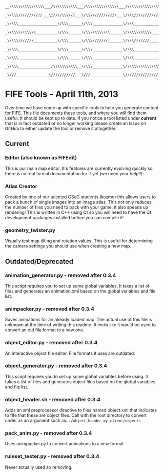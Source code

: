 ```
__/\\\\\\\\\\\\\\\___/\\\\\\\\\\\___/\\\\\\\\\\\\\\\___/\\\\\\\\\\\\\\\_        
 _\/\\\///////////___\/////\\\///___\/\\\///////////___\/\\\///////////__       
  _\/\\\__________________\/\\\______\/\\\______________\/\\\_____________      
   _\/\\\\\\\\\\\__________\/\\\______\/\\\\\\\\\\\______\/\\\\\\\\\\\_____     
    _\/\\\///////___________\/\\\______\/\\\///////_______\/\\\///////______    
     _\/\\\__________________\/\\\______\/\\\______________\/\\\_____________   
      _\/\\\__________________\/\\\______\/\\\______________\/\\\_____________  
       _\/\\\_______________/\\\\\\\\\\\__\/\\\______________\/\\\\\\\\\\\\\\\_ 
        _\///_______________\///////////___\///_______________\///////////////__
```
FIFE Tools - April 11th, 2013
=============================

Over time we have come up with specific tools to help you generate content for
FIFE.  This file documents these tools, and where you will find them useful.
It should be kept up to date.  If you notice a tool listed under **current**
that is in fact outdated or no longer working please create an Issue on GitHub
to either update the tool or remove it altogether.

Current
-------

### Editor (also known as FIFEdit)

This is our main map editor.  It's features are currently evolving quickly so
there is no real formal documentation for it yet (we need your help!!).

### Atlas Creator

Created by one of our talented GSoC students (kozmo) this allows users to pack
a bunch of single images into an image atlas.  This not only reduces the 
number of files you need to pack with your game, it also speeds up rendering!
This is written in C++ using Qt so you will need to have the Qt development
packages installed before you can compile it!


### geometry_twister.py

Visually test map tilting and rotation values.  This is useful for determining
the camera settings you should use when creating a new map.


Outdated/Deprecated
-------------------

### animation_generator.py - removed after 0.3.4

This script requires you to set up some global variables.  It takes a list of
files and generates an animation.xml based on the global variables and file 
list.


### animpacker.py - removed after 0.3.4

Saves animations for an already loaded map.  The actual use of this file is
unknown at the time of writing this readme.  It looks like it would be used
to convert an old file format to a new one.


### object_editor.py - removed after 0.3.4

An interactive object file editor.  File formats it uses are outdated.


### object_generator.py - removed after 0.3.4

This script requires you to set up some global variables before using.  It
takes a list of files and generates object files based on the global variables
and file list.


### object_header.sh - removed after 0.3.4

Adds an xml preprocessor directive to files named object.xml that indicates to
fife that these are object files. Call with the root directory to convert 
under as an argument such as: `./object_header my_client/objects`


### pack_anim.py - removed after 0.3.4

Uses animpacker.py to convert animations to a new format.


### ruleset_tester.py - removed after 0.3.4

Never actually used so removing.

